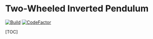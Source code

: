 # Two-Wheeled Inverted Pendulum

[![Build](https://github.com/awojasinski/twip/actions/workflows/build.yml/badge.svg)](https://github.com/awojasinski/twip/actions/workflows/build.yml)
[![CodeFactor](https://www.codefactor.io/repository/github/awojasinski/twip/badge)](https://www.codefactor.io/repository/github/awojasinski/twip)

[TOC]